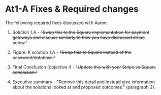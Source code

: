 # At1-A Fixes & Required changes

The following required fixes discussed with Aaron.

1. Solution 1.A - ~~"Swap this to the Square implementation for payment gateways and discuss similarly to how you have discussed stripe below."~~

2. Figure: K solution 1.A - ~~"Swap this to Square instead of the password/database."~~

3. Final Conclusion (objective I) - ~~"Update this with your Stripe vs Square conclusion."~~

4. Executive summary - "Remove this detail and instead give information about the solutions looked at and proposed outcomes." (paragraph 2).
